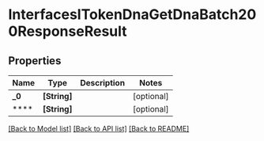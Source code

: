# InterfacesITokenDnaGetDnaBatch200ResponseResult

## Properties
Name | Type | Description | Notes
------------ | ------------- | ------------- | -------------
**_0** | **[String]** |  | [optional] 
**** | **[String]** |  | [optional] 

[[Back to Model list]](../README.md#documentation-for-models) [[Back to API list]](../README.md#documentation-for-api-endpoints) [[Back to README]](../README.md)


